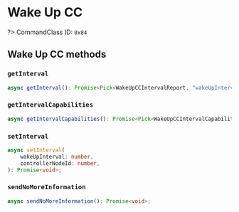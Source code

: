 # Wake Up CC

?> CommandClass ID: `0x84`

## Wake Up CC methods

### `getInterval`

```ts
async getInterval(): Promise<Pick<WakeUpCCIntervalReport, "wakeUpInterval" | "controllerNodeId"> | undefined>;
```

### `getIntervalCapabilities`

```ts
async getIntervalCapabilities(): Promise<Pick<WakeUpCCIntervalCapabilitiesReport, "defaultWakeUpInterval" | "minWakeUpInterval" | "maxWakeUpInterval" | "wakeUpIntervalSteps"> | undefined>;
```

### `setInterval`

```ts
async setInterval(
	wakeUpInterval: number,
	controllerNodeId: number,
): Promise<void>;
```

### `sendNoMoreInformation`

```ts
async sendNoMoreInformation(): Promise<void>;
```
